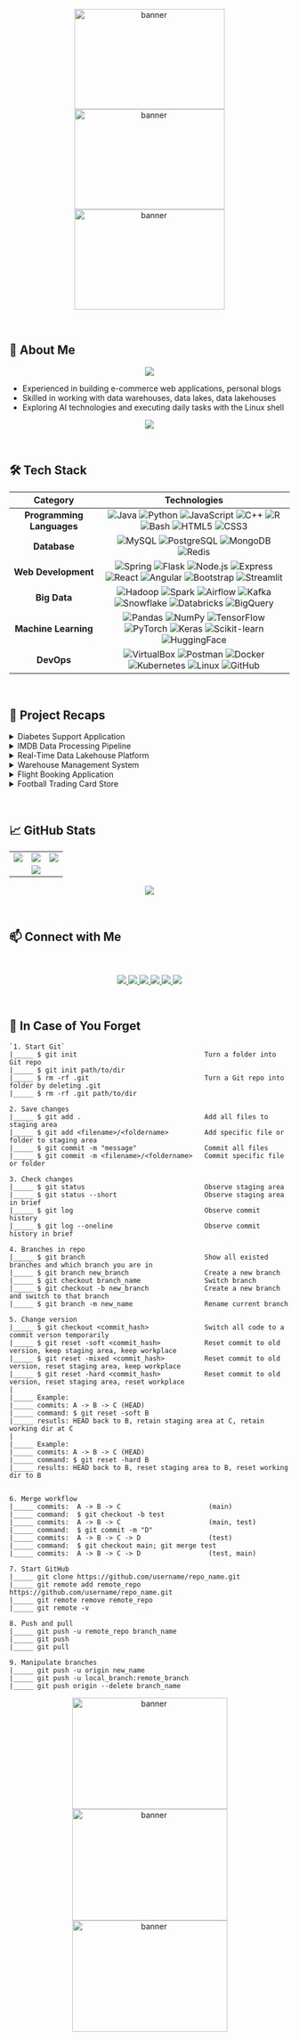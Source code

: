<!-- BANNER -->
<p align="center">
  <img src="https://i.pinimg.com/originals/98/4e/81/984e81934046c3050464525dfcacb6bc.gif" alt="banner" width="270" height="180"/>
  <img src="https://i.pinimg.com/originals/98/4e/81/984e81934046c3050464525dfcacb6bc.gif" alt="banner" width="270" height="180"/>
  <img src="https://i.pinimg.com/originals/98/4e/81/984e81934046c3050464525dfcacb6bc.gif" alt="banner" width="270" height="180"/>
</p>


<br> <!-- break -->


## 👤 About Me

<p align="center">
  <img src="https://readme-typing-svg.herokuapp.com/?lines=Hi,+I'm+Tae;Welcome+to+my+GitHub!;Back-end+Engineer;Data+Engineer&center=true&size=24&color=ff79c6&font=Fira+Code">
</p>

- Experienced in building e-commerce web applications, personal blogs  
- Skilled in working with data warehouses, data lakes, data lakehouses  
- Exploring AI technologies and executing daily tasks with the Linux shell

<p align="center">
  <img src="https://komarev.com/ghpvc/?username=taaytungstieenf&color=ff69b4&style=flat-square&label=Profile+Views" />
</p>


<br> <!-- break -->


## 🛠️ Tech Stack  

<div align="center">

| **Category** | **Technologies** |
|:------------:|:----------------:|
| **Programming Languages** | ![Java](https://img.shields.io/badge/Java-ED8B00?logo=java&logoColor=white) ![Python](https://img.shields.io/badge/Python-3776AB?logo=python&logoColor=white) ![JavaScript](https://img.shields.io/badge/JavaScript-F7DF1E?logo=javascript&logoColor=black) ![C++](https://img.shields.io/badge/C++-00599C?logo=cplusplus&logoColor=white) ![R](https://img.shields.io/badge/R-276DC3?logo=r&logoColor=white) ![Bash](https://img.shields.io/badge/Bash-4EAA25?logo=gnubash&logoColor=white) ![HTML5](https://img.shields.io/badge/HTML5-E34F26?logo=html5&logoColor=white) ![CSS3](https://img.shields.io/badge/CSS3-1572B6?logo=css3&logoColor=white) |
| **Database** | ![MySQL](https://img.shields.io/badge/MySQL-4479A1?logo=mysql&logoColor=white) ![PostgreSQL](https://img.shields.io/badge/PostgreSQL-4169E1?logo=postgresql&logoColor=white) ![MongoDB](https://img.shields.io/badge/MongoDB-47A248?logo=mongodb&logoColor=white) ![Redis](https://img.shields.io/badge/Redis-DC382D?logo=redis&logoColor=white) |
| **Web Development** | ![Spring](https://img.shields.io/badge/Spring-%236DB33F?logo=spring&logoColor=white) ![Flask](https://img.shields.io/badge/Flask-000000?logo=flask&logoColor=white) ![Node.js](https://img.shields.io/badge/Node.js-339933?logo=node.js&logoColor=white) ![Express](https://img.shields.io/badge/Express-000000?logo=express&logoColor=white) ![React](https://img.shields.io/badge/React-61DAFB?logo=react&logoColor=black) ![Angular](https://img.shields.io/badge/Angular-DD0031?logo=angular&logoColor=white) ![Bootstrap](https://img.shields.io/badge/Bootstrap-7952B3?logo=bootstrap&logoColor=white) ![Streamlit](https://img.shields.io/badge/Streamlit-FF4B4B?logo=streamlit&logoColor=white) |
| **Big Data** | ![Hadoop](https://img.shields.io/badge/Hadoop-FFCA28?logo=apachehadoop&logoColor=black) ![Spark](https://img.shields.io/badge/Spark-E25A1C?logo=apachespark&logoColor=white) ![Airflow](https://img.shields.io/badge/Airflow-017CEE?logo=apacheairflow&logoColor=white) ![Kafka](https://img.shields.io/badge/Kafka-231F20?logo=apachekafka&logoColor=white) ![Snowflake](https://img.shields.io/badge/Snowflake-29B5E8?logo=snowflake&logoColor=white) ![Databricks](https://img.shields.io/badge/Databricks-FF3621?logo=databricks&logoColor=white) ![BigQuery](https://img.shields.io/badge/BigQuery-669DF6?logo=googlebigquery&logoColor=white) |
| **Machine Learning** | ![Pandas](https://img.shields.io/badge/Pandas-150458?logo=pandas&logoColor=white) ![NumPy](https://img.shields.io/badge/NumPy-013243?logo=numpy&logoColor=white) ![TensorFlow](https://img.shields.io/badge/TensorFlow-FF6F00?logo=tensorflow&logoColor=white) ![PyTorch](https://img.shields.io/badge/PyTorch-EE4C2C?logo=pytorch&logoColor=white) ![Keras](https://img.shields.io/badge/Keras-D00000?logo=keras&logoColor=white) ![Scikit-learn](https://img.shields.io/badge/Scikit--learn-F7931E?logo=scikitlearn&logoColor=white) ![HuggingFace](https://img.shields.io/badge/Hugging%20Face-FFD21E?logo=huggingface&logoColor=black) |
| **DevOps** | ![VirtualBox](https://img.shields.io/badge/VirtualBox-183A61?logo=virtualbox&logoColor=white) ![Postman](https://img.shields.io/badge/Postman-FF6C37?logo=postman&logoColor=white) ![Docker](https://img.shields.io/badge/Docker-2496ED?logo=docker&logoColor=white) ![Kubernetes](https://img.shields.io/badge/Kubernetes-326CE5?logo=kubernetes&logoColor=white) ![Linux](https://img.shields.io/badge/Linux-FCC624?logo=linux&logoColor=black) ![GitHub](https://img.shields.io/badge/GitHub-181717?logo=github&logoColor=white) |

</div>


<br> <!-- break -->


## 🚀 Project Recaps  

<details>
  <summary>Diabetes Support Application</summary>
  
  - Apply Gradient Boosting models such as CatBoost, LightGBM, and XGBoost to build predictive models.  
  - Perform Exploratory Data Analysis to understand the data, including feature importance, correlation heatmaps.  
  - Compare model performance using accuracy, precision, recall, F1-score, and confusion matrix.  
  - Evaluate machine learning models using ROC and Precision-Recall curves.  
  - Apply feature engineering concepts to transform dialogue-based data for chatbot application.  
  - Implement semantic search with FAISS and integrate DialoGPT to build retrieval-based chatbot.  
  - Containerize the application using Docker.
</details>

<details>
  <summary>IMDB Data Processing Pipeline</summary>
  
  - Apply big data concepts such as data preparation, data validation, and data visualization to build data pipeline.
  - Download and extract raw data from the source, normalize and export data into Parquet format.
  - Model data to relational database and build comprehensive full IMDB dataset for batch processing.
  - Upload the exported data to HDFS and split full dataset into partition datasets by production year.
  - Create data pipeline to download partition by each production year from HDFS back to the local system.
  - Load the partitioned datasets into a data warehouse (MySQL) and ready for visualization by Streamlit.
  - Validate the data at each stage to ensure data integrity, use Spark to process data at every stage of the pipeline.
  - Automate the download and import process into MySQL using CRON jobs in Unix OS.
</details>

<details>
  <summary>Real-Time Data Lakehouse Platform</summary>
  
  - Build real-time data ingestion with Kafka and Schema Registry for enforceable event schemas.
  - Stream processing with Spark Structured Streaming on AWS EMR (stateful/windowed aggregations, enrichment joins).
  - Persist raw/processed streams in S3 (Parquet + Delta/Iceberg), time-partitioned with auto-compaction.
  - Orchestrate pipelines with Airflow (deploy/restart, compaction, dependencies)
  - Ensure data quality with Great Expectations (Bronze/Silver/Gold) and DLQs for invalid messages.
  - Model curated datasets in cloud warehouse (Redshift/BigQuery/Snowflake) with dbt (incrementals, tests, lineage).
  - Expose real-time KPIs on Superset/Metabase/Grafana with alerts for SLA breaches and anomalies.
  - Secure data/workloads with IAM, encryption, private networking, and audit logging.
  - CI/CD with GitHub Actions (dbt & Spark) and Terraform for infra provisioning.
  - Monitor reliability/cost with CloudWatch, Prometheus/Grafana; autoscale compute & optimize storage.
  - Provide runbooks and incident workflows (on-call, retries, backfills) for resilience and quick recovery.
  - Document data contracts and SLAs to ensure schema evolution and backward compatibility.
</details>

<details>
  <summary>Warehouse Management System</summary>
  
  - Create full-stack Java Spring MVC application for managing warehouse.
  - Develop operations including inbound/outbound orders, inventory updates, and product categories.
  - Design and implemented role-based access control to separate functionalities between admin and staff users.
  - Build dynamic web interfaces using Thymeleaf, and enhanced with jQuery for interactive elements.
  - Model and manage warehouse data using MySQL with Hibernate ORM for efficient database interaction.
  - Implement CRUD functionalities for products, inventory batches, suppliers, and transaction records.
  - Create a dashboard with key performance indicators (e.g., stock levels, recent transactions, low inventory alerts).
  - Ensure clean architectural separation using the Model–View–Controller (MVC) pattern for maintainability.
  - Secure user sessions, login/logout functionality, and password encryption.  
</details>

<details>
  <summary>Flight Booking Application</summary>
  
  - Built a full-stack warehouse management app with Spring Boot APIs and React.
  - Implemented CRUD for products, inventory, suppliers, and transactions via REST APIs.
  - Managed warehouse data in MySQL using Hibernate/JPA for seamless persistence.
  - Built a responsive React frontend with React Router and Axios for API communication, ensuring smooth user experience.
  - Designed role-based access control (RBAC) at the API layer to separate functionalities between admin and staff users.
  - Created dashboards with charts/tables for KPIs (stock, transactions, alerts).
  - Secured authentication & authorization with JWT, encryption, and protected routes.
  - Established clean separation between backend services and frontend SPA for scalability.
  - Integrated interactive UI elements with React hooks and state management for dynamic updates in real time.
  - Documented APIs with Swagger/OpenAPI and applied validation & error handling.  
</details>

<details>
  <summary>Football Trading Card Store</summary>

  - Built a full-stack Football Trading Card Store with Spring Boot, React, and MongoDB.  
  - Implemented CRUD for cards, inventory, users, orders, payments, and reviews via REST APIs.  
  - Designed MongoDB schemas with indexes for fast queries on player, team, and card rarity.  
  - Managed card variants with condition, edition, graded vs raw, and low-stock notifications.  
  - Developed a responsive React frontend with Router, Axios, and Material UI components.  
  - Implemented role-based access control (RBAC) using JWT to separate admin and customer users.  
  - Created checkout and order lifecycle from cart to payment and status tracking.  
  - Integrated payment adapter layer with webhooks for automatic order status updates.  
  - Added full-text search and filters for team, league, rarity, condition, and price range.  
  - Built an Admin Dashboard to display sales KPIs, top-selling cards, and stock alerts.  
  - Secured authentication with BCrypt hashing, email verification, and protected routes.  
  - Applied rate limiting, validation, and sanitization to prevent abuse and attacks.  
  - Ensured clean separation of backend APIs and frontend SPA for scalability.  
  - Optimized performance with pagination, query indexing, and caching strategies.  
  - Logged events and basic analytics to support reporting and promotions.   
</details>


<br> <!-- break -->


## 📈 GitHub Stats  

<p align="center">
  <table>
    <tr>
      <td>
        <img src="https://github-readme-stats.vercel.app/api?username=taaytungstieenf&show_icons=true&theme=radical" />
      </td>
      <td>
        <img src="https://github-readme-stats.vercel.app/api/top-langs/?username=taaytungstieenf&layout=compact&theme=radical" />
      </td>
      <td>
        <img src="https://github-readme-streak-stats.herokuapp.com/?user=taaytungstieenf&theme=radical" />
      </td>
    </tr>
    <tr>
      <td colspan="3" align="center">
        <img src="https://github-profile-trophy.vercel.app/?username=taaytungstieenf&theme=radical" />
      </td>
    </tr>
  </table>
</p>


<p align="center">
  <img src="https://github-readme-activity-graph.vercel.app/graph?username=taaytungstieenf&theme=radical&hide_border=true" />
</p>


<br> <!-- break -->


## 📫 Connect with Me  

<br> <!-- break -->

<p align="center">
  <a href="mailto:nguyenductay121999@gmail.com">
    <img src="https://img.shields.io/badge/Gmail-red?style=for-the-badge&logo=gmail&logoColor=white" />
  </a>
  <a href="https://wa.me/0974328514">
    <img src="https://img.shields.io/badge/WhatsApp-25D366?style=for-the-badge&logo=whatsapp&logoColor=white" />
  </a>
  <a href="https://t.me/your-username">
    <img src="https://img.shields.io/badge/Telegram-2CA5E0?style=for-the-badge&logo=telegram&logoColor=white" />
  </a>
  <a href="https://linkedin.com/in/elcoco33">
    <img src="https://img.shields.io/badge/LinkedIn-blue?style=for-the-badge&logo=linkedin" />
  </a>
  <a href="https://instagram.com/teytey.zip">
    <img src="https://img.shields.io/badge/Instagram-E4405F?style=for-the-badge&logo=instagram&logoColor=white" />
  </a>
  <a href="https://facebook.com/tieeurtaaytaay">
    <img src="https://img.shields.io/badge/Facebook-1877F2?style=for-the-badge&logo=facebook&logoColor=white" />
  </a>
</p>


<br> <!-- break -->


## 🤔 In Case of You Forget

```
`1. Start Git`
|_____ $ git init                                Turn a folder into Git repo
|_____ $ git init path/to/dir
|_____ $ rm -rf .git                             Turn a Git repo into folder by deleting .git
|_____ $ rm -rf .git path/to/dir

2. Save changes
|_____ $ git add .                               Add all files to staging area
|_____ $ git add <filename>/<foldername>         Add specific file or folder to staging area       
|_____ $ git commit -m "message"                 Commit all files
|_____ $ git commit -m <filename>/<foldername>   Commit specific file or folder

3. Check changes
|_____ $ git status                              Observe staging area
|_____ $ git status --short                      Observe staging area in brief
|_____ $ git log                                 Observe commit history
|_____ $ git log --oneline                       Observe commit history in brief

4. Branches in repo
|_____ $ git branch                              Show all existed branches and which branch you are in
|_____ $ git branch new_branch                   Create a new branch
|_____ $ git checkout branch_name                Switch branch
|_____ $ git checkout -b new_branch              Create a new branch and switch to that branch
|_____ $ git branch -m new_name                  Rename current branch

5. Change version
|_____ $ git checkout <commit_hash>              Switch all code to a commit verson temporarily
|_____ $ git reset -soft <commit_hash>           Reset commit to old version, keep staging area, keep workplace
|_____ $ git reset -mixed <commit_hash>          Reset commit to old version, reset staging area, keep workplace
|_____ $ git reset -hard <commit_hash>           Reset commit to old version, reset staging area, reset workplace
|
|_____ Example:
|_____ commits: A -> B -> C (HEAD)
|_____ command: $ git reset -soft B
|_____ resutls: HEAD back to B, retain staging area at C, retain working dir at C
|
|_____ Example:
|_____ commits: A -> B -> C (HEAD)
|_____ command: $ git reset -hard B
|_____ results: HEAD back to B, reset staging area to B, reset working dir to B


6. Merge workflow
|_____ commits:  A -> B -> C                      (main)
|_____ command:  $ git checkout -b test
|_____ commits:  A -> B -> C                      (main, test)
|_____ command:  $ git commit -m "D"
|_____ commits:  A -> B -> C -> D                 (test)
|_____ command:  $ git checkout main; git merge test
|_____ commits:  A -> B -> C -> D                 (test, main)

7. Start GitHub
|_____ git clone https://github.com/username/repo_name.git
|_____ git remote add remote_repo https://github.com/username/repo_name.git
|_____ git remote remove remote_repo
|_____ git remote -v

8. Push and pull
|_____ git push -u remote_repo branch_name
|_____ git push
|_____ git pull

9. Manipulate branches
|_____ git push -u origin new_name
|_____ git push -u local_branch:remote_branch
|_____ git push origin --delete branch_name
```

<p align="center">
  <img src="https://i.makeagif.com/media/3-28-2017/mHd6Cg.gif" alt="banner" width="279" height="200"/>
  <img src="https://i.makeagif.com/media/3-28-2017/mHd6Cg.gif" alt="banner" width="279" height="200"/>
  <img src="https://i.makeagif.com/media/3-28-2017/mHd6Cg.gif" alt="banner" width="279" height="200"/>
</p>
